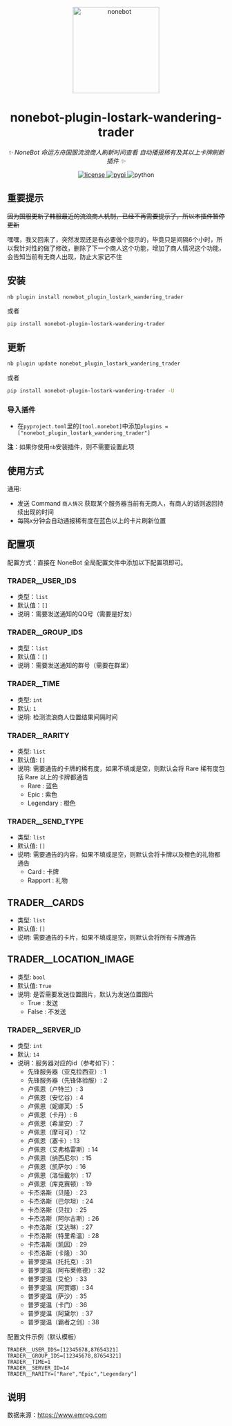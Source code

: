 <!--
 * @Author         : EmiyaGm
 * @Date           : 2023-8-2 10:37:25
 * @Description    : None
 * @GitHub         : https://github.com/emiyagm
-->

<p align="center">
  <a href="https://v2.nonebot.dev/"><img src="https://v2.nonebot.dev/logo.png" width="200" height="200" alt="nonebot"></a>
</p>

<div align="center">

# nonebot-plugin-lostark-wandering-trader

_✨ NoneBot 命运方舟国服流浪商人刷新时间查看 自动播报稀有及其以上卡牌刷新 插件 ✨_

</div>

<p align="center">
  <a href="https://raw.githubusercontent.com/emiyagm/nonebot-plugin-lostark-wandering-trader/main/LICENSE">
    <img src="https://img.shields.io/github/license/emiyagm/nonebot-plugin-lostark-wandering-trader.svg" alt="license">
  </a>
  <a href="https://pypi.python.org/pypi/nonebot-plugin-lostark-wandering-trader">
    <img src="https://img.shields.io/pypi/v/nonebot-plugin-lostark-wandering-trader.svg" alt="pypi">
  </a>
  <img src="https://img.shields.io/badge/python-3.8+-blue.svg" alt="python">
</p>

## 重要提示
~~因为国服更新了韩服最近的流浪商人机制，已经不再需要提示了，所以本插件暂停更新~~

嘿嘿，我又回来了，突然发现还是有必要做个提示的，毕竟只是间隔6个小时，所以我针对性的做了修改，删除了下一个商人这个功能，增加了商人情况这个功能，会告知当前有无商人出现，防止大家记不住

## 安装

```bash
nb plugin install nonebot_plugin_lostark_wandering_trader
```
或者
```bash
pip install nonebot-plugin-lostark-wandering-trader
```

## 更新

```bash
nb plugin update nonebot_plugin_lostark_wandering_trader
```
或者
```bash
pip install nonebot-plugin-lostark-wandering-trader -U
```

### 导入插件
- 在`pyproject.toml`里的`[tool.nonebot]`中添加`plugins = ["nonebot_plugin_lostark_wandering_trader"]`

**注**：如果你使用`nb`安装插件，则不需要设置此项

## 使用方式

通用:

- 发送 Command `商人情况` 获取某个服务器当前有无商人，有商人的话则返回持续出现的时间
- 每隔x分钟会自动通报稀有度在蓝色以上的卡片刷新位置

## 配置项

配置方式：直接在 NoneBot 全局配置文件中添加以下配置项即可。

### TRADER__USER_IDS

- 类型：`list`
- 默认值：`[]`
- 说明：需要发送通知的QQ号（需要是好友）

### TRADER__GROUP_IDS

- 类型：`list`
- 默认值：`[]`
- 说明：需要发送通知的群号（需要在群里）

### TRADER__TIME

- 类型: `int`
- 默认: `1`
- 说明: 检测流浪商人位置结果间隔时间

### TRADER__RARITY

- 类型: `list`
- 默认值: `[]`
- 说明: 需要通告的卡牌的稀有度，如果不填或是空，则默认会将 Rare 稀有度包括 Rare 以上的卡牌都通告
  - Rare : 蓝色
  - Epic : 紫色
  - Legendary : 橙色

### TRADER__SEND_TYPE

- 类型: `list`
- 默认值: `[]`
- 说明: 需要通告的内容，如果不填或是空，则默认会将卡牌以及橙色的礼物都通告
  - Card : 卡牌
  - Rapport : 礼物

## TRADER__CARDS
- 类型: `list`
- 默认值: `[]`
- 说明: 需要通告的卡片，如果不填或是空，则默认会将所有卡牌通告

## TRADER__LOCATION_IMAGE
- 类型: `bool`
- 默认值: `True`
- 说明: 是否需要发送位置图片，默认为发送位置图片
  - True : 发送
  - False : 不发送

### TRADER__SERVER_ID

- 类型: `int`
- 默认: `14`
- 说明：服务器对应的id（参考如下）：
  - 先锋服务器（亚克拉西亚）: 1
  - 先锋服务器（先锋体验服）: 2
  - 卢佩恩（卢特兰）: 3
  - 卢佩恩（安忆谷）: 4
  - 卢佩恩（妮娜芙）: 5
  - 卢佩恩（卡丹）: 6
  - 卢佩恩（希里安）: 7
  - 卢佩恩（摩可可）: 12
  - 卢佩恩（塞卡）: 13
  - 卢佩恩（艾弗格雷斯）: 14
  - 卢佩恩（纳西尼尔）: 15
  - 卢佩恩（凯萨尔）: 16
  - 卢佩恩（洛恒戴尔）: 17
  - 卢佩恩（库克赛顿）: 19
  - 卡杰洛斯（贝隆）: 23
  - 卡杰洛斯（巴尔坦）: 24
  - 卡杰洛斯（贝拉）: 25
  - 卡杰洛斯（阿尔古斯）: 26
  - 卡杰洛斯（艾达琳）: 27
  - 卡杰洛斯（特里希温）: 28
  - 卡杰洛斯（凯因）: 29
  - 卡杰洛斯（卡隆）: 30
  - 普罗提温（托托克）: 31
  - 普罗提温（阿布莱修德）: 32
  - 普罗提温（艾伦）: 33
  - 普罗提温（阿贾娜）: 34
  - 普罗提温（萨沙）: 35
  - 普罗提温（卡门）: 36
  - 普罗提温（阿黛尔）: 37
  - 普罗提温（霸者之剑）: 38

配置文件示例（默认模板）

```dotenv
TRADER__USER_IDS=[12345678,87654321]
TRADER__GROUP_IDS=[12345678,87654321]
TRADER__TIME=1
TRADER__SERVER_ID=14
TRADER__RARITY=["Rare","Epic","Legendary"]
```

## 说明

数据来源：https://www.emrpg.com